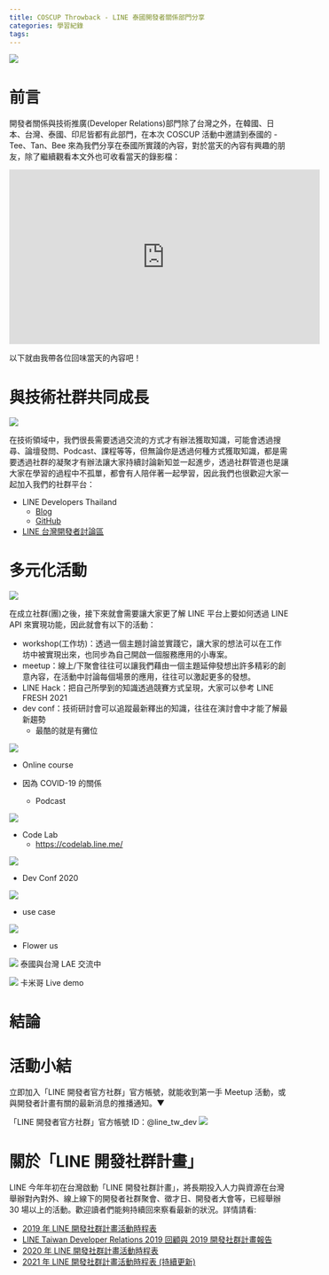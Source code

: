 ```yaml
---
title: COSCUP Throwback - LINE 泰國開發者關係部門分享
categories: 學習紀錄
tags:
---
```


<style>
  section.compact {
    font-size: 150%  
  }
  img[alt~="center"] {
    display: block;
    margin: 0 auto;
  }
</style>


![](https://nijialin.com/images/2021/coscup/th/0-1.png)

# 前言
開發者關係與技術推廣(Developer Relations)部門除了台灣之外，在韓國、日本、台灣、泰國、印尼皆都有此部門，在本次 COSCUP 活動中邀請到泰國的 - Tee、Tan、Bee 來為我們分享在泰國所實踐的內容，對於當天的內容有興趣的朋友，除了繼續觀看本文外也可收看當天的錄影檔：

<iframe width="560" height="315" src="https://www.youtube.com/embed/iq0nSph2ZNk?start=820" title="YouTube video player" frameborder="0" allow="accelerometer; autoplay; clipboard-write; encrypted-media; gyroscope; picture-in-picture" allowfullscreen></iframe>

<!-- more -->

以下就由我帶各位回味當天的內容吧！



# 與技術社群共同成長

![](https://nijialin.com/images/2021/coscup/th/0-2.png)

在技術領域中，我們很長需要透過交流的方式才有辦法獲取知識，可能會透過搜尋、論壇發問、Podcast、課程等等，但無論你是透過何種方式獲取知識，都是需要透過社群的凝聚才有辦法讓大家持續討論新知並一起進步，透過社群管道也是讓大家在學習的過程中不孤單，都會有人陪伴著一起學習，因此我們也很歡迎大家一起加入我們的社群平台：

- LINE Developers Thailand
  - [Blog](https://medium.com/linedevth)
  - [GitHub](https://github.com/linedevth)
- [LINE 台灣開發者討論區](https://www.facebook.com/groups/linebot/)

# 多元化活動

![](https://nijialin.com/images/2021/coscup/th/0-3.png)

在成立社群(團)之後，接下來就會需要讓大家更了解 LINE 平台上要如何透過 LINE API 來實現功能，因此就會有以下的活動：

- workshop(工作坊)：透過一個主題討論並實踐它，讓大家的想法可以在工作坊中被實現出來，也同步為自己開啟一個服務應用的小專案。
- meetup：線上/下聚會往往可以讓我們藉由一個主題延伸發想出許多精彩的創意內容，在活動中討論每個場景的應用，往往可以激起更多的發想。
- LINE Hack：把自己所學到的知識透過競賽方式呈現，大家可以參考 LINE FRESH 2021
- dev conf：技術研討會可以追蹤最新釋出的知識，往往在演討會中才能了解最新趨勢
  - 最酷的就是有攤位

![](https://nijialin.com/images/2021/coscup/th/0-4.png)
- Online course

- 因為 COVID-19 的關係
  - Podcast


![](https://nijialin.com/images/2021/coscup/th/0-6.png)
- Code Lab
  - https://codelab.line.me/

![](https://nijialin.com/images/2021/coscup/th/0-7.png)

- Dev Conf 2020

![](https://nijialin.com/images/2021/coscup/th/0-8.JPG)
- use case


![](https://nijialin.com/images/2021/coscup/th/0-7.png)
 - Flower us


![](https://nijialin.com/images/2021/coscup/th/2.jpeg)
泰國與台灣 LAE 交流中

![](https://nijialin.com/images/2021/coscup/th/3.jpeg)
卡米哥 Live demo

# 結論

# 活動小結

立即加入「LINE 開發者官方社群」官方帳號，就能收到第一手 Meetup 活動，或與開發者計畫有關的最新消息的推播通知。▼

「LINE 開發者官方社群」官方帳號 ID：@line_tw_dev
![](https://www.evanlin.com/images/2020/line-tw-dev-qr.png)

# 關於「LINE 開發社群計畫」

LINE 今年年初在台灣啟動「LINE 開發社群計畫」，將長期投入人力與資源在台灣舉辦對內對外、線上線下的開發者社群聚會、徵才日、開發者大會等，已經舉辦 30 場以上的活動。歡迎讀者們能夠持續回來察看最新的狀況。詳情請看:

- [2019 年 LINE 開發社群計畫活動時程表](https://engineering.linecorp.com/zh-hant/blog/line-taiwan-developer-relations-2019-plan/)
- [LINE Taiwan Developer Relations 2019 回顧與 2019 開發社群計畫報告](https://engineering.linecorp.com/zh-hant/blog/line-taiwan-developer-relations-2019/)
- [2020 年 LINE 開發社群計畫活動時程表](https://engineering.linecorp.com/zh-hant/blog/2020-line-tw-devrel/)
- [2021 年 LINE 開發社群計畫活動時程表 (持續更新)](https://engineering.linecorp.com/zh-hant/blog/2021-line-tw-devrel/)
